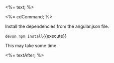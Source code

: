 <%= text; %>

<%= cdCommand; %>

Install the dependencies from the angular.json file.

`devon npm install`{{execute}}

This may take some time.

<%= textAfter; %>